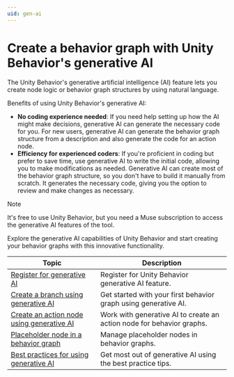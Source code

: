 ```yaml
---
uid: gen-ai
---
```


# Create a behavior graph with Unity Behavior's generative AI

The Unity Behavior's generative artificial intelligence (AI) feature lets you create node logic or behavior graph structures by using natural language.

Benefits of using Unity Behavior's generative AI:

* **No coding experience needed**: If you need help setting up how the AI might make decisions, generative AI can generate the necessary code for you. For new users, generative AI can generate the behavior graph structure from a description and also generate the code for an action node.
* **Efficiency for experienced coders**: If you're proficient in coding but prefer to save time, use generative AI to write the initial code, allowing you to make modifications as needed. Generative AI can create most of the behavior graph structure, so you don't have to build it manually from scratch. It generates the necessary code, giving you the option to review and make changes as necessary.

> [!NOTE]
> It's free to use Unity Behavior, but you need a Muse subscription to access the generative AI features of the tool.

Explore the generative AI capabilities of Unity Behavior and start creating your behavior graphs with this innovative functionality.

| Topic | Description |
| ----- | ----------- |
| [Register for generative AI](register-gen-ai.md) | Register for Unity Behavior generative AI feature. |
| [Create a branch using generative AI](gen-ai-behavior-graph.md) | Get started with your first behavior graph using generative AI. |
| [Create an action node using generative AI](gen-ai-node.md) | Work with generative AI to create an action node for behavior graphs. |
| [Placeholder node in a behavior graph](placeholder-nodes.md) | Manage placeholder nodes in behavior graphs. |
| [Best practices for using generative AI](gen-ai-best-practices.md) | Get most out of generative AI using the best practice tips. |